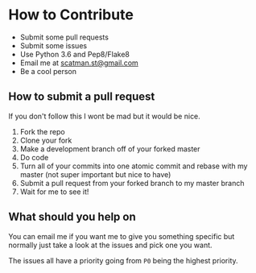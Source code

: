 # How to Contribute
- Submit some pull requests
- Submit some issues
- Use Python 3.6 and Pep8/Flake8
- Email me at scatman.st@gmail.com
- Be a cool person

## How to submit a pull request
If you don't follow this I wont be mad but it would be nice.

1. Fork the repo
2. Clone your fork
3. Make a development branch off of your forked master
4. Do code
5. Turn all of your commits into one atomic commit and rebase with my master (not super important but nice to have)
7. Submit a pull request from your forked branch to my master branch
8. Wait for me to see it!

## What should you help on
You can email me if you want me to give you something specific but normally just take a look at the issues and pick one you want.

The issues all have a priority going from `P0` being the highest priority.
